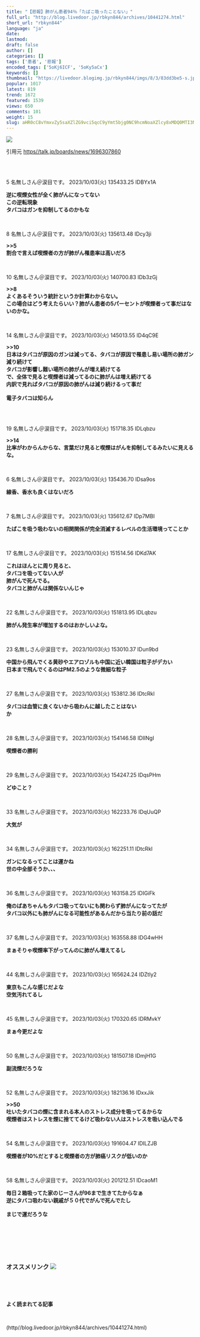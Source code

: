 ```yaml
---
title: "【悲報】肺がん患者94％「たばこ吸ったことない」"
full_url: "http://blog.livedoor.jp/rbkyn844/archives/10441274.html"
short_url: "rbkyn844"
language: "ja"
date: 
lastmod: 
draft: false
author: []
categories: []
tags: ['患者', '悲報']
encoded_tags: ['5oKj6ICF', '5oKy5aCx']
keywords: []
thumbnail: "https://livedoor.blogimg.jp/rbkyn844/imgs/8/3/83dd3be5-s.jpg"
popular: 1017
latest: 819
trend: 1672
featured: 1539
views: 650
comments: 101
weight: 15
slug: aHR0cC8vYmxvZy5saXZlZG9vci5qcC9yYmt5bjg0NC9hcmNoaXZlcy8xMDQ0MTI3NC5odG1s
---
```


![](https://livedoor.blogimg.jp/rbkyn844/imgs/8/3/83dd3be5-s.jpg)

<div><p>引用元 <a href='https//talk.jp/boards/news/1696307860' target='_blank'>https//talk.jp/boards/news/1696307860</a></p><br> <br> <p class='res1'>5 名無しさん＠涙目です。 2023/10/03(火) 135433.25 IDBYx1A </p> <p class='res2'><b> 逆に喫煙女性が全く肺がんになってない <br> この逆転現象 <br> タバコはガンを抑制してるのかもな </b></p><br> <p class='res1'>8 名無しさん＠涙目です。 2023/10/03(火) 135613.48 IDcy3ji </p> <p class='res2'><b> >>5 <br> 割合で言えば喫煙者の方が肺がん罹患率は高いだろ </b></p><br> <p class='res1'>10 名無しさん＠涙目です。 2023/10/03(火) 140700.83 IDb3zGj </p> <p class='res2'><b> >>8 <br> よくあるそういう統計というか計算わからない。 <br> この場合はどう考えたらいい？肺がん患者の5パーセントが喫煙者って事だはないのかな。 </b></p><br> <p class='res1'>14 名無しさん＠涙目です。 2023/10/03(火) 145013.55 ID4qC9E </p> <p class='res2'><b> >>10 <br> 日本はタバコが原因のガンは減ってる、タバコが原因で罹患し易い場所の肺ガン減り続けて <br> タバコが影響し難い場所の肺がんが増え続けてる <br> で、全体で見ると喫煙者は減ってるのに肺がんは増え続けてる <br> 内訳で見ればタバコが原因の肺がんは減り続けるって事だ <br> <br> 電子タバコは知らん </b></p><br> <br> <p class='no-pc'> </p> <p class='res1'>19 名無しさん＠涙目です。 2023/10/03(火) 151718.35 IDLqbzu </p> <p class='res2'><b> >>14 <br> 比率がわからんからな、言葉だけ見ると喫煙はがんを抑制してるみたいに見えるな。 </b></p><br> <p class='res1'>6 名無しさん＠涙目です。 2023/10/03(火) 135436.70 IDsa9os </p> <p class='res2'><b> 線香、香水も良くはないだろ </b></p><br> <p class='res1'>7 名無しさん＠涙目です。 2023/10/03(火) 135612.67 IDp7MBI </p> <p class='res2'><b> たばこを吸う吸わないの相関関係が完全消滅するレベルの生活環境ってことか </b></p><br> <p class='res1'>17 名無しさん＠涙目です。 2023/10/03(火) 151514.56 IDKd7AK </p> <p class='res2'><b> これはほんとに周り見ると、 <br> タバコを吸ってない人が <br> 肺がんで死んでる。 <br> タバコと肺がんは関係ないんじゃ </b></p><br> <p class='res1'>22 名無しさん＠涙目です。 2023/10/03(火) 151813.95 IDLqbzu </p> <p class='res2'><b> 肺がん発生率が増加するのはおかしいよな。 </b></p><br> <p class='res1'>23 名無しさん＠涙目です。 2023/10/03(火) 153010.37 IDun9bd </p> <p class='res2'><b> 中国から飛んでくる黄砂やエアロゾルも中国に近い韓国は粒子がデカい <br> 日本まで飛んでくるのはPM2.5のような微細な粒子 <br> </b></p><br> <p class='res1'>27 名無しさん＠涙目です。 2023/10/03(火) 153812.36 IDtcRkl </p> <p class='res2'><b> タバコは血管に良くないから吸わんに越したことはない <br> か </b></p><br> <p class='res1'>28 名無しさん＠涙目です。 2023/10/03(火) 154146.58 IDIINgI </p> <p class='res2'><b> 喫煙者の勝利 </b></p><br> <p class='res1'>29 名無しさん＠涙目です。 2023/10/03(火) 154247.25 IDqsPHm </p> <p class='res2'><b> どゆこと？ </b></p><br> <p class='res1'>33 名無しさん＠涙目です。 2023/10/03(火) 162233.76 IDqUuQP </p> <p class='res2'><b> 大気が </b></p><br> <p class='res1'>34 名無しさん＠涙目です。 2023/10/03(火) 162251.11 IDtcRkl </p> <p class='res2'><b> ガンになるってことは運かね <br> 世の中全部そうか、、、 </b></p><br> <p class='res1'>36 名無しさん＠涙目です。 2023/10/03(火) 163158.25 IDIGiFk </p> <p class='res2'><b> 俺のばあちゃんもタバコ吸ってないにも関わらず肺がんになってたが <br> タバコ以外にも肺がんになる可能性があるんだから当たり前の話だ </b></p><br> <p class='res1'>37 名無しさん＠涙目です。 2023/10/03(火) 163558.88 IDG4wHH </p> <p class='res2'><b> まぁそりゃ喫煙率下がってんのに肺がん増えてるし </b></p><br> <p class='res1'>44 名無しさん＠涙目です。 2023/10/03(火) 165624.24 IDZtly2 </p> <p class='res2'><b> 東京もこんな感じだよな <br> 空気汚れてるし </b></p><br> <p class='res1'>45 名無しさん＠涙目です。 2023/10/03(火) 170320.65 IDRMvkY </p> <p class='res2'><b> まぁ今更だよな </b></p><br> <p class='res1'>50 名無しさん＠涙目です。 2023/10/03(火) 181507.18 IDmjH1G </p> <p class='res2'><b> 副流煙だろうな </b></p><br> <p class='res1'>52 名無しさん＠涙目です。 2023/10/03(火) 182136.16 IDxxJik </p> <p class='res2'><b> >>50 <br> 吐いたタバコの煙に含まれる本人のストレス成分を吸ってるからな <br> 喫煙者はストレスを煙に捨ててるけど吸わない人はストレスを吸い込んでる </b></p><br> <p class='res1'>54 名無しさん＠涙目です。 2023/10/03(火) 191604.47 IDILZJB </p> <p class='res2'><b> 喫煙者が10%だとすると喫煙者の方が肺癌リスクが低いのか </b></p><br> <p class='res1'>58 名無しさん＠涙目です。 2023/10/03(火) 201212.51 IDcaoM1 </p> <p class='res2'><b> 毎日２箱吸ってた家のじーさんが96まで生きてたからなぁ <br> 逆にタバコ吸わない親戚が５０代でがんで死んでたし <br> <br> まじで運だろうな </b></p><br> <br> <p id='5077e33f033c4e934bb013c7c4eb8bbd'> </p> <br> <br> <p class='no-pc'> </p> <h3 class='linkh'>オススメリンク <img src='http//blog.livedoor.jp/rbkyn844/ftp/fusagikom-fikergh.png'></h3> <p class='link2'> </p><br> <p class='no-pc'> </p> <p class='no-pc'><br><p><b>よく読まれてる記事</b></p><br></p> </div>

(http//blog.livedoor.jp/rbkyn844/archives/10441274.html)
